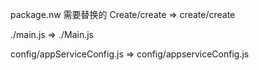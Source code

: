 
package.nw 需要替换的
Create/create => create/create

./main.js => ./Main.js

config/appServiceConfig.js => config/appserviceConfig.js
